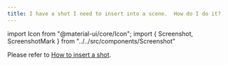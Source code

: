 ```yaml
---
title: I have a shot I need to insert into a scene.  How do I do it?
---
```

import Icon from "@material-ui/core/Icon";
import { Screenshot, ScreenshotMark } from "../../src/components/Screenshot"


Please refer to [How to insert a shot](../animan/episode#insert-shot).